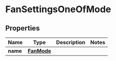 
# FanSettingsOneOfMode

## Properties
| Name | Type | Description | Notes |
| ------------ | ------------- | ------------- | ------------- |
| **name** | [**FanMode**](FanMode.md) |  |  |



